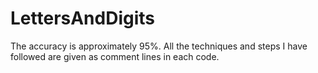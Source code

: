 # LettersAndDigits
The accuracy is approximately 95%.
All the techniques and steps I have followed are given as comment lines in each code.
